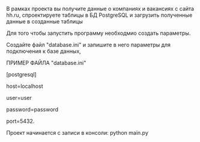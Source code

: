 В рамках проекта вы получите данные о компаниях и вакансиях с сайта hh.ru, спроектируете таблицы в БД PostgreSQL и загрузить полученные данные в созданные таблицы

Для того чтобы запустить программу необходмио создать параметры.

Создайте файл "database.ini" и запишите в него параметры для подключения к базе данных,

ПРИМЕР ФАЙЛА "database.ini"

[postgresql]

host=localhost

user=user

password=password

port=5432.

Проект начинается с записи в консоли: python main.py
